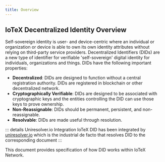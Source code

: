 ```yaml
---
title: Overview
---
```


## IoTeX Decentralized Identity Overview

Self-sovereign identity is user- and device-centric where an individual or organization or device is able to own its own identity attributes without relying on third-party service providers. Decentralized Identifiers (DIDs) are a new type of identifier for verifiable 'self-sovereign' digital identity for individuals, organizations and things. DIDs have the following important properties:

- **Decentralized**: DIDs are designed to function without a central registration authority. DIDs are registered in blockchain or other decentralized network.
- **Cryptographically Verifiable**: DIDs are designed to be associated with cryptographic keys and the entities controlling the DID can use those keys to prove ownership.
- **Non-Reassignable**: DIDs should be permanent, persistent, and non-reassignable.
- **Resolvable**: DIDs are made useful through resolution.

::: details Uniresolver.io Integration
IoTeX DID has been integrated by [uniresolver.io](http://uniresolver.io) which is the industrial de facto that resolves DID to the corresponding document
:::

This document provides specification of how DID works within IoTeX Network.
